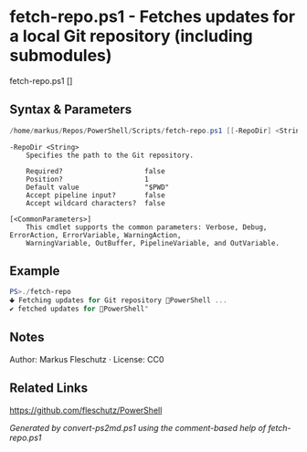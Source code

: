 # fetch-repo.ps1 - Fetches updates for a local Git repository (including submodules)

fetch-repo.ps1 [<RepoDir>]

## Syntax & Parameters
```powershell
/home/markus/Repos/PowerShell/Scripts/fetch-repo.ps1 [[-RepoDir] <String>] [<CommonParameters>]
```

```
-RepoDir <String>
    Specifies the path to the Git repository.
    
    Required?                    false
    Position?                    1
    Default value                "$PWD"
    Accept pipeline input?       false
    Accept wildcard characters?  false
```

```
[<CommonParameters>]
    This cmdlet supports the common parameters: Verbose, Debug, ErrorAction, ErrorVariable, WarningAction, 
    WarningVariable, OutBuffer, PipelineVariable, and OutVariable.
```

## Example
```powershell
PS>./fetch-repo
🢃 Fetching updates for Git repository 📂PowerShell ...
✔️ fetched updates for 📂PowerShell"
```


## Notes
Author: Markus Fleschutz · License: CC0

## Related Links
https://github.com/fleschutz/PowerShell

*Generated by convert-ps2md.ps1 using the comment-based help of fetch-repo.ps1*
